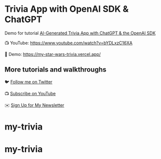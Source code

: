 # Trivia App with OpenAI SDK & ChatGPT

Demo for tutorial [AI-Generated Trivia App with ChatGPT & the OpenAI SDK](https://www.youtube.com/watch?v=bYDLxzC16XA)

📺 YouTube: https://www.youtube.com/watch?v=bYDLxzC16XA

🚀 Demo: https://my-star-wars-trivia.vercel.app/

## More tutorials and walkthroughs

🐦 [Follow me on Twitter](https://twitter.com/colbyfayock)

📺 [Subscribe on YouTube](https://www.youtube.com/colbyfayock)

✉️ [Sign Up for My Newsletter](https://colbyfayock.com/newsletter)
# my-trivia
# my-trivia
